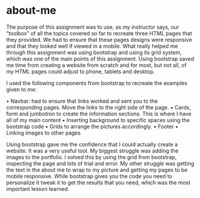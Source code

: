 # about-me

The purpose of this assignment was to use, as my instructor says, our “toolbox” of all the topics covered so far to recreate three HTML pages that they provided. We had to ensure that these pages designs were responsive and that they looked well if viewed in a mobile. What really helped me through this assignment was using bootstrap and using its grid system, which was one of the main points of this assignment. Using bootstrap saved me time from creating a website from scratch and for most, but not all, of my HTML pages could adjust to phone, tablets and desktop.

I used the following components from bootstrap to recreate the examples given to me:

•	Navbar: had to ensure that links worked and sent you to the corresponding pages. Move the links to the right side of the page.
•	Cards, form and jumbotron to create the information sections. This is where I have all of my main content
•	Inserting background to specific spaces using the bootstrap code
•	Grids to arrange the pictures accordingly. 
•	Footer
•	Linking images to other pages
 
Using bootstrap gave me the confidence that I could actually create a website. It was a very useful tool. My biggest struggle was adding the images to the portfolio. I solved this by using the grid from bootstrap, inspecting the page and lots of trial and error. My other struggle was getting the text in the about me to wrap to my picture and getting my pages to be mobile responsive. While bootstrap gives you the code you need to personalize it tweak it to get the results that you need, which was the most important lesson learned. 
